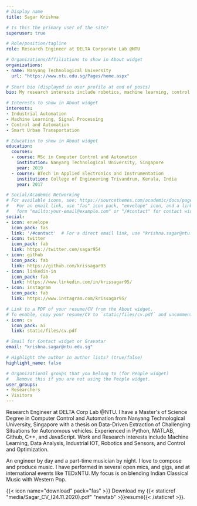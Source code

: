 ```yaml
---
# Display name
title: Sagar Krishna

# Is this the primary user of the site?
superuser: true

# Role/position/tagline
role: Research Engineer at DELTA Corporate Lab @NTU

# Organizations/Affiliations to show in About widget
organizations:
- name: Nanyang Technological University
  url: "https://www.ntu.edu.sg/Pages/home.aspx"
  
# Short bio (displayed in user profile at end of posts)
bio: My research interests include robotics, machine learning, control and automation.

# Interests to show in About widget
interests:
- Industrial Automation 
- Machine Learning, Signal Processing
- Control and Automation
- Smart Urban Transportation 

# Education to show in About widget
education:
  courses:
  - course: MSc in Computer Control and Automation 
    institution: Nanyang Technological University, Singapore
    year: 2019
  - course: BTech in Applied Electronics and Instrumentation 
    institution: College of Engineering Trivandrum, Kerala, India
    year: 2017

# Social/Academic Networking
# For available icons, see: https://sourcethemes.com/academic/docs/page-builder/#icons
#   For an email link, use "fas" icon pack, "envelope" icon, and a link in the
#   form "mailto:your-email@example.com" or "/#contact" for contact widget.
social:
- icon: envelope
  icon_pack: fas
  link: '/#contact'  # For a direct email link, use "krishna.sagar@ntu.edu.sg".
- icon: twitter
  icon_pack: fab
  link: https://twitter.com/sagar954
- icon: github
  icon_pack: fab
  link: https://github.com/krissagar95
- icon: linkedin-in
  icon_pack: fab
  link: https://www.linkedin.com/in/krissagar95/
- icon: instagram
  icon_pack: fab
  link: https://www.instagram.com/krissagar95/

# Link to a PDF of your resume/CV from the About widget.
# To enable, copy your resume/CV to `static/files/cv.pdf` and uncomment the lines below.
- icon: cv
  icon_pack: ai
  link: static/files/cv.pdf

# Email for Contact widget or Gravatar
email: "krishna.sagar@ntu.edu.sg"

# Highlight the author in author lists? (true/false)
highlight_name: false

# Organizational groups that you belong to (for People widget)
#   Remove this if you are not using the People widget.
user_groups:
- Researchers
- Visitors
---
```


Research Engineer at DELTA Corp Lab @NTU. I have a Master's of Science Degree in Computer Control and Automation from Nanyang Technological University, Singapore with a thesis on Data-Driven Extraction of Challenging Situations for Autonomous vehicles. Experienced in Python, MATLAB, Github, C++, and JavaScript. Work and Research interests include Machine Learning, Data Analysis, Industrial IOT, Robotics and Sensors, and Control and Optimization. 

An engineer by day and a part-time musician by night. I love to compose and produce music. I have performed in several open mics, and gigs, and at international events like TEDxNTU. My focus is on blending Indian Classical Music with Western Pop. 

{{< icon name="download" pack="fas" >}} Download my {{< staticref "media/Sagar_CV_(24.11.2020).pdf" "newtab" >}}resumé{{< /staticref >}}.
